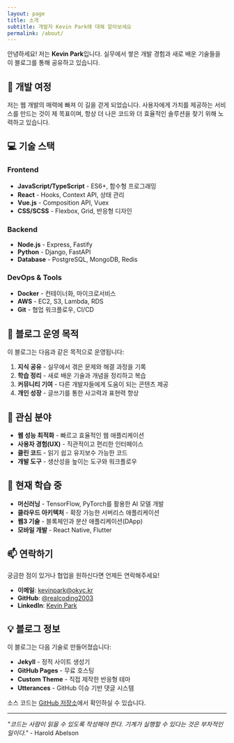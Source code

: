 ```yaml
---
layout: page
title: 소개
subtitle: 개발자 Kevin Park에 대해 알아보세요
permalink: /about/
---
```


안녕하세요! 저는 **Kevin Park**입니다. 실무에서 쌓은 개발 경험과 새로 배운 기술들을 이 블로그를 통해 공유하고 있습니다.

## 🚀 개발 여정

저는 웹 개발의 매력에 빠져 이 길을 걷게 되었습니다. 사용자에게 가치를 제공하는 서비스를 만드는 것이 제 목표이며, 항상 더 나은 코드와 더 효율적인 솔루션을 찾기 위해 노력하고 있습니다.

## 💻 기술 스택

### Frontend
- **JavaScript/TypeScript** - ES6+, 함수형 프로그래밍
- **React** - Hooks, Context API, 상태 관리
- **Vue.js** - Composition API, Vuex
- **CSS/SCSS** - Flexbox, Grid, 반응형 디자인

### Backend
- **Node.js** - Express, Fastify
- **Python** - Django, FastAPI
- **Database** - PostgreSQL, MongoDB, Redis

### DevOps & Tools
- **Docker** - 컨테이너화, 마이크로서비스
- **AWS** - EC2, S3, Lambda, RDS
- **Git** - 협업 워크플로우, CI/CD

## 📝 블로그 운영 목적

이 블로그는 다음과 같은 목적으로 운영됩니다:

1. **지식 공유** - 실무에서 겪은 문제와 해결 과정을 기록
2. **학습 정리** - 새로 배운 기술과 개념을 정리하고 복습
3. **커뮤니티 기여** - 다른 개발자들에게 도움이 되는 콘텐츠 제공
4. **개인 성장** - 글쓰기를 통한 사고력과 표현력 향상

## 🎯 관심 분야

- **웹 성능 최적화** - 빠르고 효율적인 웹 애플리케이션
- **사용자 경험(UX)** - 직관적이고 편리한 인터페이스
- **클린 코드** - 읽기 쉽고 유지보수 가능한 코드
- **개발 도구** - 생산성을 높이는 도구와 워크플로우

## 🌱 현재 학습 중

- **머신러닝** - TensorFlow, PyTorch를 활용한 AI 모델 개발
- **클라우드 아키텍처** - 확장 가능한 서버리스 애플리케이션
- **웹3 기술** - 블록체인과 분산 애플리케이션(DApp)
- **모바일 개발** - React Native, Flutter

## 📫 연락하기

궁금한 점이 있거나 협업을 원하신다면 언제든 연락해주세요!

- **이메일**: kevinpark@okyc.kr
- **GitHub**: [@realcoding2003](https://github.com/realcoding2003)
- **LinkedIn**: [Kevin Park](https://linkedin.com/in/kevinpark)

## 💡 블로그 정보

이 블로그는 다음 기술로 만들어졌습니다:

- **Jekyll** - 정적 사이트 생성기
- **GitHub Pages** - 무료 호스팅
- **Custom Theme** - 직접 제작한 반응형 테마
- **Utterances** - GitHub 이슈 기반 댓글 시스템

소스 코드는 [GitHub 저장소](https://github.com/realcoding2003/realcoding2003.github.io)에서 확인하실 수 있습니다.

---

*"코드는 사람이 읽을 수 있도록 작성해야 한다. 기계가 실행할 수 있다는 것은 부차적인 일이다."* - Harold Abelson
